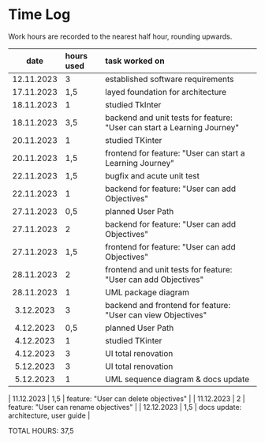 # Time Log

Work hours are recorded to the nearest half hour, rounding upwards. 

| date       | hours used | task worked on |
| :--------: | :--------- | :------------- |
| 12.11.2023 | 3          | established software requirements |
| 17.11.2023 | 1,5        | layed foundation for architecture |
| 18.11.2023 | 1          | studied TkInter |
| 18.11.2023 | 3,5        | backend and unit tests for feature: "User can start a Learning Journey" |
| 20.11.2023 | 1          | studied TKinter |
| 20.11.2023 | 1,5        | frontend for feature: "User can start a Learning Journey" |
| 22.11.2023 | 1,5        | bugfix and acute unit test |
| 22.11.2023 | 1          | backend for feature: "User can add Objectives" |
| 27.11.2023 | 0,5        | planned User Path |
| 27.11.2023 | 2          | backend for feature: "User can add Objectives" |
| 27.11.2023 | 1,5        | frontend for feature: "User can add Objectives" |
| 28.11.2023 | 2          | frontend and unit tests for feature: "User can add Objectives" |
| 28.11.2023 | 1          | UML package diagram |
| 3.12.2023  | 3          | backend and frontend for feature: "User can view Objectives" |
| 4.12.2023  | 0,5        | planned User Path |
| 4.12.2023  | 1          | studied TKinter |
| 4.12.2023  | 3          | UI total renovation |
| 5.12.2023  | 3          | UI total renovation |
| 5.12.2023  | 1          | UML sequence diagram & docs update |

| 11.12.2023 | 1,5        | feature: "User can delete objectives" |
| 11.12.2023 | 2          | feature: "User can rename objectives" |
| 12.12.2023 | 1,5        | docs update: architecture, user guide |

TOTAL HOURS: 37,5
